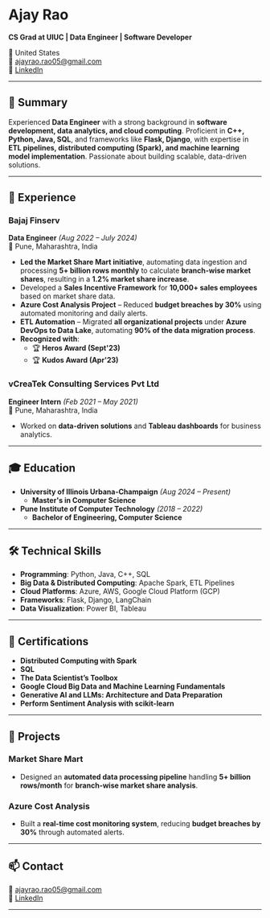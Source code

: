# Ajay Rao  

**CS Grad at UIUC | Data Engineer | Software Developer**  

📍 United States  
📧 [ajayrao.rao05@gmail.com](mailto:ajayrao.rao05@gmail.com)  
🔗 [LinkedIn](https://www.linkedin.com/in/ajay-rao-613b1016a)  

---

## 🔹 Summary  
Experienced **Data Engineer** with a strong background in **software development, data analytics, and cloud computing**. Proficient in **C++, Python, Java, SQL**, and frameworks like **Flask, Django**, with expertise in **ETL pipelines, distributed computing (Spark), and machine learning model implementation**. Passionate about building scalable, data-driven solutions.  

---

## 🏢 Experience  

### **Bajaj Finserv**  
**Data Engineer** _(Aug 2022 – July 2024)_  
📍 Pune, Maharashtra, India  

- **Led the Market Share Mart initiative**, automating data ingestion and processing **5+ billion rows monthly** to calculate **branch-wise market shares**, resulting in a **1.2% market share increase**.  
- Developed a **Sales Incentive Framework** for **10,000+ sales employees** based on market share data.  
- **Azure Cost Analysis Project** – Reduced **budget breaches by 30%** using automated monitoring and daily alerts.  
- **ETL Automation** – Migrated **all organizational projects** under **Azure DevOps to Data Lake**, automating **90% of the data migration process**.  
- **Recognized with**:  
  - 🏆 **Heros Award (Sept'23)**  
  - 🏆 **Kudos Award (Apr'23)**  

### **vCreaTek Consulting Services Pvt Ltd**  
**Engineer Intern** _(Feb 2021 – May 2021)_  
📍 Pune, Maharashtra, India  

- Worked on **data-driven solutions** and **Tableau dashboards** for business analytics.  

---

## 🎓 Education  

- **University of Illinois Urbana-Champaign** _(Aug 2024 – Present)_  
  - **Master's in Computer Science**  
- **Pune Institute of Computer Technology** _(2018 – 2022)_  
  - **Bachelor of Engineering, Computer Science**  

---

## 🛠 Technical Skills  

- **Programming**: Python, Java, C++, SQL  
- **Big Data & Distributed Computing**: Apache Spark, ETL Pipelines  
- **Cloud Platforms**: Azure, AWS, Google Cloud Platform (GCP)  
- **Frameworks**: Flask, Django, LangChain  
- **Data Visualization**: Power BI, Tableau  

---

## 📜 Certifications  

- **Distributed Computing with Spark**  
- **SQL**  
- **The Data Scientist’s Toolbox**  
- **Google Cloud Big Data and Machine Learning Fundamentals**  
- **Generative AI and LLMs: Architecture and Data Preparation**  
- **Perform Sentiment Analysis with scikit-learn**  

---

## 🚀 Projects  

### **Market Share Mart**  
- Designed an **automated data processing pipeline** handling **5+ billion rows/month** for **branch-wise market share analysis**.  

### **Azure Cost Analysis**  
- Built a **real-time cost monitoring system**, reducing **budget breaches by 30%** through automated alerts.  

---

## 📫 Contact  

📧 [ajayrao.rao05@gmail.com](mailto:ajayrao.rao05@gmail.com)  
🔗 [LinkedIn](https://www.linkedin.com/in/ajay-rao-613b1016a)  

---
